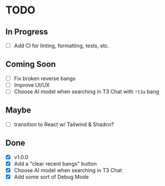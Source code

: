 # TODO

## In Progress

- [ ] Add CI for linting, formatting, tests, etc.

## Coming Soon

- [ ] Fix broken reverse bangs
- [ ] Improve UI/UX
- [ ] Choose AI model when searching in T3 Chat with `!t3a` bang

## Maybe

- [ ] transition to React w/ Tailwind & Shadcn?

## Done

- [x] v1.0.0
- [x] Add a "clear recent bangs" button
- [x] Choose AI model when searching in T3 Chat
- [x] Add some sort of Debug Mode
